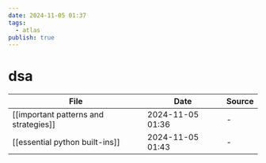 ```yaml
---
date: 2024-11-05 01:37
tags:
  - atlas
publish: true
---
```

# dsa

<!-- QueryToSerialize: TABLE date as "Date", sources as "Source" FROM "content/🥷🏽 jutsus" WHERE contains(tags, "dsa") -->
<!-- SerializedQuery: TABLE date as "Date", sources as "Source" FROM "content/🥷🏽 jutsus" WHERE contains(tags, "dsa") -->

| File                                                                                            | Date             | Source |
| ----------------------------------------------------------------------------------------------- | ---------------- | ------ |
| [[important patterns and strategies]] | 2024-11-05 01:36 | \-     |
| [[essential python built-ins]]               | 2024-11-05 01:43 | \-     |
<!-- SerializedQuery END -->
